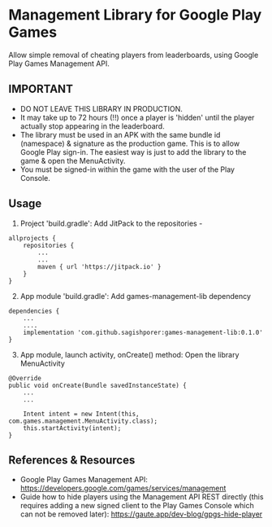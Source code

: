 # Management Library for Google Play Games
Allow simple removal of cheating players from leaderboards, using Google Play Games Management API.

## IMPORTANT
- DO NOT LEAVE THIS LIBRARY IN PRODUCTION. 
- It may take up to 72 hours (!!) once a player is 'hidden' until the player actually stop appearing in the leaderboard.
- The library must be used in an APK with the same bundle id (namespace) & signature as the production game. This is to allow Google Play sign-in. The easiest way is just to add the library to the game & open the MenuActivity.
- You must be signed-in within the game with the user of the Play Console.

## Usage
1. Project 'build.gradle': Add JitPack to the repositories -
```
allprojects {
    repositories {
        ...
        ...
        maven { url 'https://jitpack.io' }
    }
}
```

2. App module 'build.gradle': Add games-management-lib dependency
```
dependencies {
    ...
    ....
    implementation 'com.github.sagishporer:games-management-lib:0.1.0'
}
```

3. App module, launch activity, onCreate() method: Open the library MenuActivity
```
@Override
public void onCreate(Bundle savedInstanceState) {
    ...            
    ...    

    Intent intent = new Intent(this, com.games.management.MenuActivity.class);   
    this.startActivity(intent);
}
```

## References & Resources
- Google Play Games Management API: https://developers.google.com/games/services/management
- Guide how to hide players using the Management API REST directly (this requires adding a new signed client to the Play Games Console which can not be removed later): https://gaute.app/dev-blog/gpgs-hide-player
